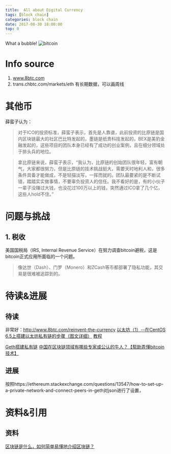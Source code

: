 ```yaml
---
title:  All about Digital Currency 
tags: [block chain]
categories: block chain
date: 2017-08-30 18:00:00
top: 0
---
```


What a bubble!
![bitcoin](https://res.cloudinary.com/do7yb5qw4/image/upload/v1512135626/%E6%9D%82/bitcoin.png)
<!-- more -->

# Info source
1. www.8btc.com
2. trans.chbtc.com/markets/eth 有长期数据，可以画周线

# 其他币
薛蛮子认为：
   >对于ICO的投资标准，薛蛮子表示，首先是人靠谱，此前投资的比原链是国内区块链最大的社区巴比特发起的，墨链是纸贵科技发起的，BEX是美豹金融发起的，这些项目的团队本身已经有了成功的创业案例，且在细分领域处于排头兵的地位。

   >拿比原链来说，薛蛮子表示，“我认为，比原链的创始团队很年轻，富有朝气，大家都很努力，但是比原链的技术挑战挺大，需要天时地利人和，很多条件具备才能做成，不是轻描淡写，一挥而就的。团队最要紧的是不断试错，踏踏实实做事情，不要辜负投资人的信任。我不看好的是，有的小伙子一辈子没赚过大钱，也没花过100万以上的钱，突然通过ICO拿了几个亿，这些人hold不住。”


# 问题与挑战
## 1. 税收
美国国税局（IRS, Internal Revenue Service）在努力调查bitcoin避税，这是bitcoin正式应用所面临的一个问题。
   >像达世（Dash）、门罗（Monero）和ZCash等币都部署了隐私功能，其交易是很难被追踪到的。

# 待读&进展
## 待读
非常好：http://www.8btc.com/reinvent-the-currency
[以太坊（1）--在CentOS 6.5上搭建以太坊私有链的步骤（图文详细）](http://blog.csdn.net/m0_37327416/article/details/72885395)
[教程](http://www.8btc.com/smart-contract-solidity)

[Geth搭建私有链](http://m.blog.csdn.net/vinsuan1993/article/details/75208203)
[中国在区块链领域有哪些专家或公认的牛人？【帮助弄懂bitcoin技术】](https://www.zhihu.com/question/48049768)
## 进展
按照https://ethereum.stackexchange.com/questions/13547/how-to-set-up-a-private-network-and-connect-peers-in-geth对json进行了设置，

# 资料&引用
## 资料
[区块链是什么，如何简单易懂地介绍区块链？](https://www.zhihu.com/question/37290469)

